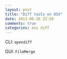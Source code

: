 ```yaml
---
layout: post
title: "Diff tools on OSX"
date: 2011-06-26 22:50
comments: true
categories: osx diff
---
```


CLI: ``opendiff``


GUI: ``FileMerge``

